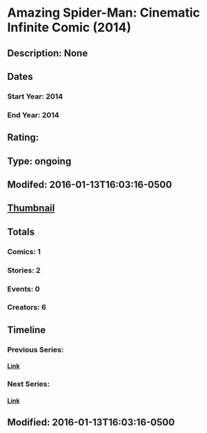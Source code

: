 # Amazing Spider-Man: Cinematic Infinite Comic (2014)
## Description: None
## Dates
### Start Year: 2014
### End Year: 2014
## Rating: 
## Type: ongoing
## Modifed: 2016-01-13T16:03:16-0500
## [Thumbnail](http://i.annihil.us/u/prod/marvel/i/mg/2/d0/5696bb20125d0.jpg)
## Totals
### Comics: 1
### Stories: 2
### Events: 0
### Creators: 6
## Timeline
### Previous Series: 
#### [Link]()
### Next Series: 
#### [Link]()
## Modified: 2016-01-13T16:03:16-0500